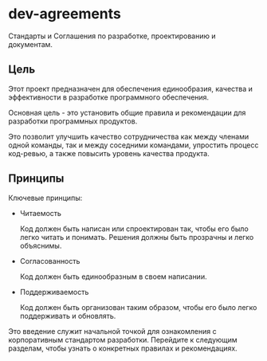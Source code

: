 # dev-agreements

Стандарты и Соглашения по разработке, проектированию и документам.

## Цель

Этот проект предназначен для обеспечения единообразия, качества и эффективности в разработке программного обеспечения.

Основная цель - это установить общие правила и рекомендации для разработки программных продуктов.

Это позволит улучшить качество сотрудничества как между членами одной команды, так и между соседними командами, упростить процесс код-ревью, а также повысить уровень качества продукта.

## Принципы

Ключевые принципы:

* Читаемость

    Код должен быть написан или спроектирован так, чтобы его было легко читать и понимать. Решения должны быть прозрачны и легко объяснимы.

* Согласованность

    Код должен быть единообразным в своем написании.

* Поддерживаемость

   Код должен быть организован таким образом, чтобы его было легко поддерживать и обновлять.

Это введение служит начальной точкой для ознакомления с корпоративным стандартом разработки. Перейдите к следующим разделам, чтобы узнать о конкретных правилах и рекомендациях.
